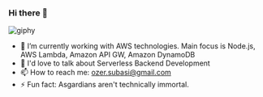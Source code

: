 ### Hi there 👋

![giphy](https://media.giphy.com/media/E8c4TnAjt7uAo/giphy.gif)

- 🌱 I’m currently working with AWS technologies. Main focus is Node.js, AWS Lambda, Amazon API GW, Amazon DynamoDB 
- 💬 I'd love to talk about Serverless Backend Development
- 📫 How to reach me: ozer.subasi@gmail.com
- ⚡ Fun fact: Asgardians aren't technically immortal.
